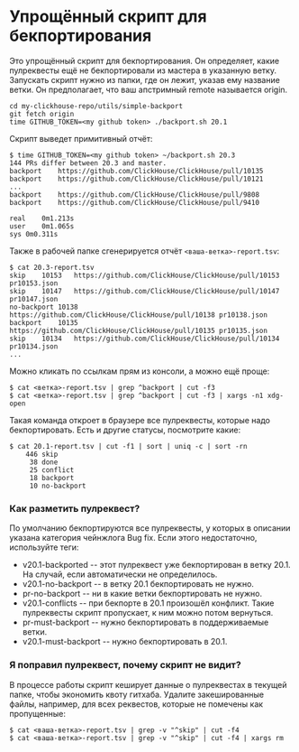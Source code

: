 # Упрощённый скрипт для бекпортирования

Это упрощённый скрипт для бекпортирования. Он определяет, какие пулреквесты ещё не бекпортировали из мастера в указанную ветку. Запускать скрипт нужно из папки, где он лежит, указав ему название ветки. Он предполагает, что ваш апстримный remote называется origin.
```
cd my-clickhouse-repo/utils/simple-backport
git fetch origin
time GITHUB_TOKEN=<my github token> ./backport.sh 20.1
```

Скрипт выведет примитивный отчёт:
```
$ time GITHUB_TOKEN=<my github token> ~/backport.sh 20.3
144 PRs differ between 20.3 and master.
backport	https://github.com/ClickHouse/ClickHouse/pull/10135
backport	https://github.com/ClickHouse/ClickHouse/pull/10121
...
backport	https://github.com/ClickHouse/ClickHouse/pull/9808
backport	https://github.com/ClickHouse/ClickHouse/pull/9410

real	0m1.213s
user	0m1.065s
sys	0m0.311s
```

Также в рабочей папке сгенерируется отчёт `<ваша-ветка>-report.tsv`:

```
$ cat 20.3-report.tsv 
skip	10153	https://github.com/ClickHouse/ClickHouse/pull/10153	pr10153.json
skip	10147	https://github.com/ClickHouse/ClickHouse/pull/10147	pr10147.json
no-backport	10138	https://github.com/ClickHouse/ClickHouse/pull/10138	pr10138.json
backport	10135	https://github.com/ClickHouse/ClickHouse/pull/10135	pr10135.json
skip	10134	https://github.com/ClickHouse/ClickHouse/pull/10134	pr10134.json
...
```

Можно кликать по ссылкам прям из консоли, а можно ещё проще: 

```
$ cat <ветка>-report.tsv | grep ^backport | cut -f3
$ cat <ветка>-report.tsv | grep ^backport | cut -f3 | xargs -n1 xdg-open
```

Такая команда откроет в браузере все пулреквесты, которые надо бекпортировать. Есть и другие статусы, посмотрите какие:

```
$ cat 20.1-report.tsv | cut -f1 | sort | uniq -c | sort -rn
    446 skip
     38 done
     25 conflict
     18 backport
     10 no-backport
```


### Как разметить пулреквест?
По умолчанию бекпортируются все пулреквесты, у которых в описании указана категория чейнжлога Bug fix. Если этого недостаточно, используйте теги:
* v20.1-backported -- этот пулреквест уже бекпортирован в ветку 20.1. На случай, если автоматически не определилось.
* v20.1-no-backport -- в ветку 20.1 бекпортировать не нужно.
* pr-no-backport -- ни в какие ветки бекпортировать не нужно.
* v20.1-conflicts -- при бекпорте в 20.1 произошёл конфликт. Такие пулреквесты скрипт пропускает, к ним можно потом вернуться.
* pr-must-backport -- нужно бекпортировать в поддерживаемые ветки.
* v20.1-must-backport -- нужно бекпортировать в 20.1.


### Я поправил пулреквест, почему скрипт не видит?
В процессе работы скрипт кеширует данные о пулреквестах в текущей папке, чтобы экономить квоту гитхаба. Удалите закешированные файлы, например, для всех реквестов, которые не помечены как пропущенные:
```
$ cat <ваша-ветка>-report.tsv | grep -v "^skip" | cut -f4
$ cat <ваша-ветка>-report.tsv | grep -v "^skip" | cut -f4 | xargs rm
```


